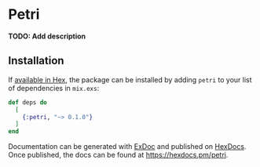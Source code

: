 # Petri

**TODO: Add description**

## Installation

If [available in Hex](https://hex.pm/docs/publish), the package can be installed
by adding `petri` to your list of dependencies in `mix.exs`:

```elixir
def deps do
  [
    {:petri, "~> 0.1.0"}
  ]
end
```

Documentation can be generated with [ExDoc](https://github.com/elixir-lang/ex_doc)
and published on [HexDocs](https://hexdocs.pm). Once published, the docs can
be found at <https://hexdocs.pm/petri>.

